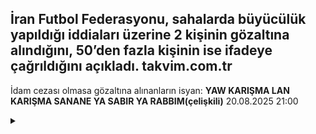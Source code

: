 
## İran Futbol Federasyonu, sahalarda büyücülük yapıldığı iddiaları üzerine 2 kişinin gözaltına alındığını, 50’den fazla kişinin ise ifadeye çağrıldığını açıkladı. takvim.com.tr
İdam cezası olmasa gözaltına alınanların isyan:
**YAW KARIŞMA LAN KARIŞMA SANANE YA SABIR YA RABBIM(çelişkili)**
<time>20.08.2025 21:00</time> <details>
        <summary></summary>
    </details>
